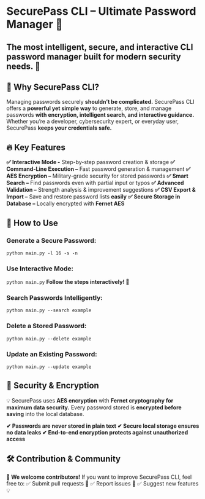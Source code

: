# SecurePass CLI – Ultimate Password Manager 🔐
## The most intelligent, secure, and interactive CLI password manager built for modern security needs. 🚀

## 📌 Why SecurePass CLI?
Managing passwords securely **shouldn’t be complicated.** SecurePass CLI offers a **powerful yet simple way** to generate, store, and manage passwords **with encryption, intelligent search, and interactive guidance.** Whether you’re a developer, cybersecurity expert, or everyday user, SecurePass **keeps your credentials safe.**

## 🔥 Key Features
**✅ Interactive Mode -** Step-by-step password creation & storage 
**✅ Command-Line Execution –** Fast password generation & management 
**✅ AES Encryption –** Military-grade security for stored passwords 
**✅ Smart Search –** Find passwords even with partial input or typos 
**✅ Advanced Validation –** Strength analysis & improvement suggestions 
**✅ CSV Export & Import –** Save and restore password lists **easily**
**✅ Secure Storage in Database –** Locally encrypted with **Fernet AES**

## 🔑 How to Use
### Generate a Secure Password:
`python main.py -l 16 -s -n`
### Use Interactive Mode:
`python main.py`
**Follow the steps interactively! 💬**
### Search Passwords Intelligently:
`python main.py --search example`
### Delete a Stored Password:
`python main.py --delete example`
### Update an Existing Password:
`python main.py --update example`

## 🔐 Security & Encryption
💡 SecurePass uses **AES encryption** with **Fernet cryptography for maximum data security.** Every password stored is **encrypted before saving** into the local database.

**✔ Passwords are never stored in plain text ✔ Secure local storage ensures no data leaks ✔ End-to-end encryption protects against unauthorized access**

## 🛠 Contribution & Community
**🚀 We welcome contributors!** If you want to improve SecurePass CLI, feel free to: ✅ Submit pull requests 🔄 ✅ Report issues 📝 ✅ Suggest new features 💡
